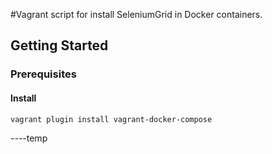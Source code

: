 #Vagrant script for install SeleniumGrid in Docker containers.

## Getting Started

### Prerequisites

#### Install

```bash
vagrant plugin install vagrant-docker-compose
```


----temp